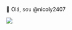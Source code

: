 👋 Olá, sou @nicoly2407




![](https://media1.tenor.com/m/g68GcDz33nAAAAAd/toji-toji-fushiguro.gif)
